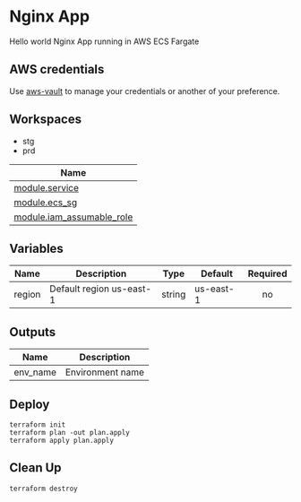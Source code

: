 # Nginx App

Hello world Nginx App running in AWS ECS Fargate

## AWS credentials

Use [aws-vault](https://github.com/99designs/aws-vault) to manage your credentials or another of your preference.

## Workspaces

- stg
- prd

| Name                                                                                                    |
| ------------------------------------------------------------------------------------------------------- |
| [module.service](../../modules/ecs-service/README.md)                                                   |
| [module.ecs_sg](https://registry.terraform.io/modules/terraform-aws-modules/security-group/aws/latest)  |
| [module.iam_assumable_role](https://registry.terraform.io/modules/terraform-aws-modules/iam/aws/latest) |

## Variables

| Name   | Description              | Type   | Default   | Required |
| ------ | ------------------------ | ------ | --------- | :------: |
| region | Default region us-east-1 | string | us-east-1 |    no    |

## Outputs

| Name     | Description      |
| -------- | ---------------- |
| env_name | Environment name |

## Deploy

```
terraform init
terraform plan -out plan.apply
terraform apply plan.apply
```

## Clean Up

```
terraform destroy
```
